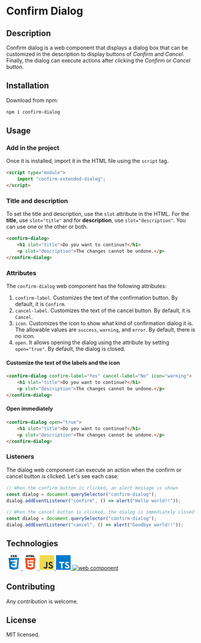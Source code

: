 # Confirm Dialog

## Description
Confirm dialog is a web component that displays a dialog box that can be customized in the description to display buttons of *Confirm* and *Cancel*. Finally, the dialog can execute actions after clicking the *Confirm* or *Cancel* button.

## Installation
Download from npm:

```sh
npm i confirm-dialog
```

## Usage

### Add in the project

Once it is installed, import it in the HTML file using the `script` tag.

```html
<script type="module">
    import "confirm-extended-dialog";
</script>
```

### Title and description

To set the title and description, use the `slot` attribute in the HTML. For the **title**, use `slot="title"` and for **description**, use `slot="description"`. You can use one or the other or both.

```html
<confirm-dialog>
    <h1 slot="title">Do you want to continue?</h1>
    <p slot="description">The changes cannot be undone.</p>
</confirm-dialog>
```
### Attributes

The `confirm-dialog` web component has the following attributes:

1. `confirm-label`. Customizes the text of the confirmation button. By default, it is `Confirm`.
2. `cancel-label`. Customizes the text of the cancel button. By default, it is `Cancel`.
3. `icon`. Customizes the icon to show what kind of confirmation dialog it is. The allowable values are `success`, `warning`, and `error`. By default, there is no icon.
4. `open`. It allows opening the dialog using the attribute by setting `open="true"`. By default, the dialog is closed.

#### Customize the text of the labels and the icon

```html
<confirm-dialog confirm-label="Yes" cancel-label="No" icon="warning">
    <h1 slot="title">Do you want to continue?</h1>
    <p slot="description">The changes cannot be undone.</p>
</confirm-dialog>
```

#### Open immediately

```html
<confirm-dialog open="true">
    <h1 slot="title">Do you want to continue?</h1>
    <p slot="description">The changes cannot be undone.</p>
</confirm-dialog>
```

### Listeners

The dialog web component can execute an action when the confirm or cancel button is clicked. Let's see each case:

```js
// When the confirm button is clicked, an alert message is shown
const dialog = document.querySelector("confirm-dialog");
dialog.addEventListener("confirm", () => alert("Hello world!!"));
```

```js
// When the cancel button is clicked, the dialog is immediately closed and an alert message is shown.
const dialog = document.querySelector("confirm-dialog");
dialog.addEventListener("cancel", () => alert("Goodbye world!!"));
```

## Technologies

<p align="left"> <a href="https://www.w3schools.com/css/" target="_blank" rel="noreferrer"> <img src="https://raw.githubusercontent.com/devicons/devicon/master/icons/css3/css3-original-wordmark.svg" alt="css3" width="40" height="40"/> </a> <a href="https://www.w3.org/html/" target="_blank" rel="noreferrer"> <img src="https://raw.githubusercontent.com/devicons/devicon/master/icons/html5/html5-original-wordmark.svg" alt="html5" width="40" height="40"/> </a> <a href="https://developer.mozilla.org/en-US/docs/Web/JavaScript" target="_blank" rel="noreferrer"> <img src="https://raw.githubusercontent.com/devicons/devicon/master/icons/javascript/javascript-original.svg" alt="javascript" width="40" height="40"/> </a> <a href="https://www.typescriptlang.org/" target="_blank" rel="noreferrer"> <img src="https://raw.githubusercontent.com/devicons/devicon/master/icons/typescript/typescript-original.svg" alt="typescript" width="40" height="40"/> </a> <a href="https://developer.mozilla.org/en-US/docs/Web/API/Web_components" target="_blank" rel="noreferrer"> <img src="https://web-components-resources.appspot.com/static/logo.svg" alt="web component" width="40" height="40"/> </a> </p>

## Contributing
Any contribution is welcome.

## License
MIT licensed.
